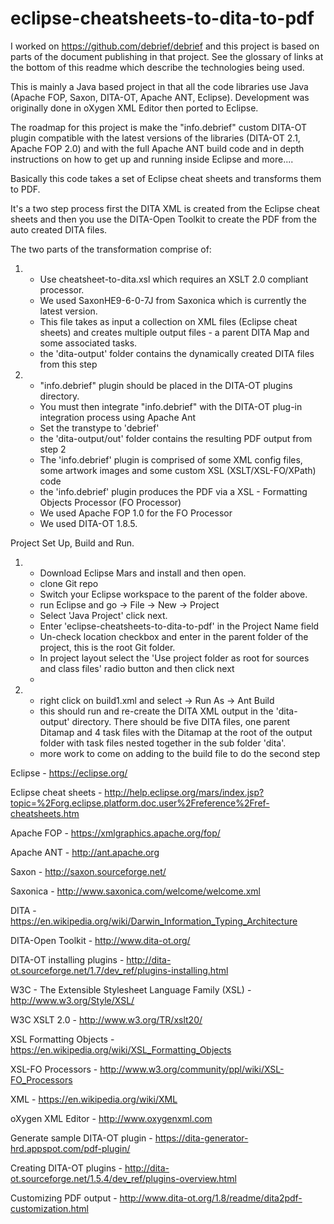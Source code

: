 # eclipse-cheatsheets-to-dita-to-pdf

I worked on https://github.com/debrief/debrief and this project is based on parts of the document publishing in that project.  See the glossary of links at the bottom of this readme which describe the technologies being used.

This is mainly a Java based project in that all the code libraries use Java (Apache FOP, Saxon, DITA-OT, Apache ANT, Eclipse).  Development was originally done in oXygen XML Editor then ported to Eclipse.

The roadmap for this project is make the "info.debrief" custom DITA-OT plugin compatible with the latest versions of the libraries (DITA-OT 2.1, Apache FOP 2.0) and with the full Apache ANT build code and in depth instructions on how to get up and running inside Eclipse and more.... 

Basically this code takes a set of Eclipse cheat sheets and transforms them to PDF. 

It's a two step process first the DITA XML is created from the Eclipse cheat sheets and then you use the DITA-Open Toolkit to create the PDF from the auto created DITA files.

The two parts of the transformation comprise of:

1.	- Use cheatsheet-to-dita.xsl which requires an XSLT 2.0 compliant processor.
	- We used SaxonHE9-6-0-7J from Saxonica which is currently the latest version.
	- This file takes as input a collection on XML files (Eclipse cheat sheets) and creates multiple output files - a parent DITA Map and some associated tasks.
	- the 'dita-output' folder contains the dynamically created DITA files from this step
	
	
2.	- "info.debrief" plugin should be placed in the DITA-OT plugins directory.
	- You must then integrate "info.debrief" with the DITA-OT plug-in integration process using Apache Ant
	- Set the transtype to 'debrief'
	- the 'dita-output/out' folder contains the resulting PDF output from step 2
	- The 'info.debrief' plugin is comprised of some XML config files, some artwork images and some custom XSL (XSLT/XSL-FO/XPath) code 
	- the 'info.debrief' plugin produces the PDF via a XSL - Formatting Objects Processor (FO Processor)
	- We used Apache FOP 1.0 for the FO Processor
	- We used DITA-OT 1.8.5.

Project Set Up, Build and Run.

1. 	- Download Eclipse Mars and install and then open.	
	- clone Git repo
	- Switch your Eclipse workspace to the parent of the folder above.
	- run Eclipse and go -> File -> New -> Project
	- Select 'Java Project' click next.
	- Enter 'eclipse-cheatsheets-to-dita-to-pdf' in the Project Name field
	- Un-check location checkbox and enter in the parent folder of the project, this is the root Git folder.
	- In project layout select the 'Use project folder as root for sources and class files' radio button and then click next
	-
	
2.  - right click on build1.xml and select -> Run As -> Ant Build
	- this should run and re-create the DITA XML output in the 'dita-output' directory.  There should be five DITA files, one parent Ditamap and 4 task files with the Ditamap at the root of the output folder with task files nested together in the sub folder 'dita'.
	- more work to come on adding to the build file to do the second step


Eclipse - https://eclipse.org/ 

Eclipse cheat sheets - http://help.eclipse.org/mars/index.jsp?topic=%2Forg.eclipse.platform.doc.user%2Freference%2Fref-cheatsheets.htm

Apache FOP - https://xmlgraphics.apache.org/fop/

Apache ANT - http://ant.apache.org

Saxon - http://saxon.sourceforge.net/

Saxonica - http://www.saxonica.com/welcome/welcome.xml

DITA - https://en.wikipedia.org/wiki/Darwin_Information_Typing_Architecture

DITA-Open Toolkit - http://www.dita-ot.org/

DITA-OT installing plugins - http://dita-ot.sourceforge.net/1.7/dev_ref/plugins-installing.html

W3C - The Extensible Stylesheet Language Family (XSL) - http://www.w3.org/Style/XSL/

W3C XSLT 2.0 - http://www.w3.org/TR/xslt20/ 

XSL Formatting Objects - https://en.wikipedia.org/wiki/XSL_Formatting_Objects

XSL-FO Processors - http://www.w3.org/community/ppl/wiki/XSL-FO_Processors

XML - https://en.wikipedia.org/wiki/XML

oXygen XML Editor - http://www.oxygenxml.com

Generate sample DITA-OT plugin - https://dita-generator-hrd.appspot.com/pdf-plugin/

Creating DITA-OT plugins - http://dita-ot.sourceforge.net/1.5.4/dev_ref/plugins-overview.html

Customizing PDF output - http://www.dita-ot.org/1.8/readme/dita2pdf-customization.html

